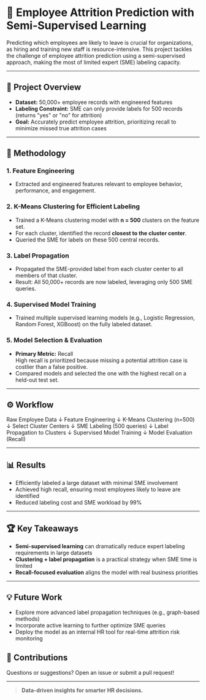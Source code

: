 # 🏢 Employee Attrition Prediction with Semi-Supervised Learning

Predicting which employees are likely to leave is crucial for organizations, as hiring and training new staff is resource-intensive. This project tackles the challenge of employee attrition prediction using a semi-supervised approach, making the most of limited expert (SME) labeling capacity.

---

## 🚀 Project Overview

- **Dataset:** 50,000+ employee records with engineered features
- **Labeling Constraint:** SME can only provide labels for 500 records (returns "yes" or "no" for attrition)
- **Goal:** Accurately predict employee attrition, prioritizing recall to minimize missed true attrition cases

---

## 🧠 Methodology

### 1. Feature Engineering
- Extracted and engineered features relevant to employee behavior, performance, and engagement.

### 2. K-Means Clustering for Efficient Labeling
- Trained a K-Means clustering model with **n = 500** clusters on the feature set.
- For each cluster, identified the record **closest to the cluster center**.
- Queried the SME for labels on these 500 central records.

### 3. Label Propagation
- Propagated the SME-provided label from each cluster center to all members of that cluster.
- Result: All 50,000+ records are now labeled, leveraging only 500 SME queries.

### 4. Supervised Model Training
- Trained multiple supervised learning models (e.g., Logistic Regression, Random Forest, XGBoost) on the fully labeled dataset.

### 5. Model Selection & Evaluation
- **Primary Metric:** Recall  
  High recall is prioritized because missing a potential attrition case is costlier than a false positive.
- Compared models and selected the one with the highest recall on a held-out test set.

---

## ⚙️ Workflow

Raw Employee Data
↓
Feature Engineering
↓
K-Means Clustering (n=500)
↓
Select Cluster Centers
↓
SME Labeling (500 queries)
↓
Label Propagation to Clusters
↓
Supervised Model Training
↓
Model Evaluation (Recall)


---

## 📊 Results

- Efficiently labeled a large dataset with minimal SME involvement
- Achieved high recall, ensuring most employees likely to leave are identified
- Reduced labeling cost and SME workload by 99%

---

## 🏆 Key Takeaways

- **Semi-supervised learning** can dramatically reduce expert labeling requirements in large datasets
- **Clustering + label propagation** is a practical strategy when SME time is limited
- **Recall-focused evaluation** aligns the model with real business priorities

---

## 💡 Future Work

- Explore more advanced label propagation techniques (e.g., graph-based methods)
- Incorporate active learning to further optimize SME queries
- Deploy the model as an internal HR tool for real-time attrition risk monitoring

## 🤝 Contributions

Questions or suggestions? Open an issue or submit a pull request!

---

> **Data-driven insights for smarter HR decisions.**
